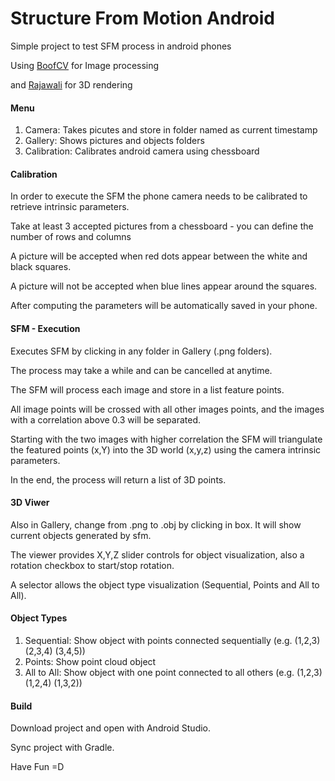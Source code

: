 # Structure From Motion Android

Simple project to test SFM process in android phones

Using [BoofCV](https://github.com/lessthanoptimal/BoofCV) for Image processing

and [Rajawali](https://github.com/Rajawali/Rajawali) for 3D rendering


#### Menu

1. Camera: Takes picutes and store in folder named as current timestamp
2. Gallery: Shows pictures and objects folders
3. Calibration: Calibrates android camera using chessboard

#### Calibration

In order to execute the SFM the phone camera needs to be calibrated to retrieve intrinsic parameters.

Take at least 3 accepted pictures from a chessboard - you can define the number of rows and columns

A picture will be accepted when red dots appear between the white and black squares.

A picture will not be accepted when blue lines appear around the squares.

After computing the parameters will be automatically saved in your phone.

#### SFM - Execution

Executes SFM by clicking in any folder in Gallery (.png folders).

The process may take a while and can be cancelled at anytime.

The SFM will process each image and store in a list feature points.

All image points will be crossed with all other images points, and the images with a correlation above 0.3 will be separated.

Starting with the two images with higher correlation the SFM will triangulate the featured points (x,Y) into the 3D world (x,y,z) using the camera intrinsic parameters.
 
In the end, the process will return a list of 3D points. 

#### 3D Viwer

Also in Gallery, change from .png to .obj by clicking in box. It will show current objects generated by sfm.

The viewer provides X,Y,Z slider controls for object visualization, also a rotation checkbox to start/stop rotation.

A selector allows the object type visualization (Sequential, Points and All to All).

#### Object Types

1. Sequential: Show object with points connected sequentially (e.g. (1,2,3) (2,3,4) (3,4,5))
2. Points: Show point cloud object
3. All to All: Show object with one point connected to all others (e.g. (1,2,3) (1,2,4) (1,3,2))

#### Build

Download project and open with Android Studio.

Sync project with Gradle.

Have Fun =D

